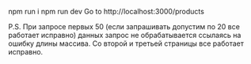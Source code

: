 npm run i
npm run dev
Go to http://localhost:3000/products

P.S. При запросе первых 50 (если запрашивать допустим по 20 все работает исправно) данных запрос не обрабатывается ссылаясь на ошибку длины массива. Со второй и третьей страницы все работает исправно.
